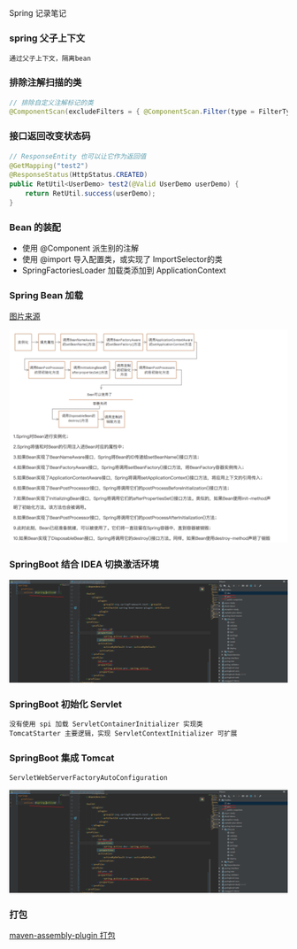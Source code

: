 Spring 记录笔记
### spring 父子上下文
```text
通过父子上下文，隔离bean
```

### 排除注解扫描的类
```java
// 排除自定义注解标记的类
@ComponentScan(excludeFilters = { @ComponentScan.Filter(type = FilterType.ANNOTATION, classes = Avoid.class)})
```

### 接口返回改变状态码

```java
// ResponseEntity 也可以让它作为返回值
@GetMapping("test2")
@ResponseStatus(HttpStatus.CREATED)
public RetUtil<UserDemo> test2(@Valid UserDemo userDemo) {
    return RetUtil.success(userDemo);
}
```

### Bean 的装配
- 使用 @Component 派生别的注解
- 使用 @import 导入配置类，或实现了 ImportSelector的类
- SpringFactoriesLoader 加载类添加到 ApplicationContext

### Spring Bean 加载
[图片来源](https://mrbird.cc/Spring-Bean%E7%94%9F%E5%91%BD%E5%91%A8%E6%9C%9F.html)

![Spring Bean 加载](./picture/beanlife.png)

### SpringBoot 结合 IDEA 切换激活环境 
![Spring Bean 加载](picture/spring-active.png)

### SpringBoot 初始化 Servlet
```java
没有使用 spi 加载 ServletContainerInitializer 实现类
TomcatStarter 主要逻辑，实现 ServletContextInitializer 可扩展
```

### SpringBoot 集成 Tomcat 
```java
ServletWebServerFactoryAutoConfiguration
```
![配置环切换](./picture/Spring-active.png)

### 打包

[maven-assembly-plugin 打包](http://springcloud.cn/view/423)
